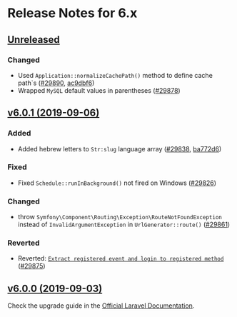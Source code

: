 # Release Notes for 6.x

## [Unreleased](https://github.com/laravel/framework/compare/v6.0.1...6.x)

### Changed
- Used `Application::normalizeCachePath()` method to define cache path`s ([#29890](https://github.com/laravel/framework/pull/29890), [ac9dbf6](https://github.com/laravel/framework/commit/ac9dbf6beaded2ad86f5595958c75e3c4b1147ae))
- Wrapped `MySQL` default values in parentheses ([#29878](https://github.com/laravel/framework/pull/29878))


## [v6.0.1 (2019-09-06)](https://github.com/laravel/framework/compare/v6.0.0...v6.0.1)

### Added
- Added hebrew letters to `Str:slug` language array ([#29838](https://github.com/laravel/framework/pull/29838), [ba772d6](https://github.com/laravel/framework/commit/ba772d643b88a4646c1161f5325e52de81d7a709))

### Fixed
- Fixed `Schedule::runInBackground()` not fired on Windows ([#29826](https://github.com/laravel/framework/pull/29826))

### Changed
- throw `Symfony\Component\Routing\Exception\RouteNotFoundException` instead of `InvalidArgumentException` in `UrlGenerator::route()` ([#29861](https://github.com/laravel/framework/pull/29861))

### Reverted
- Reverted: [`Extract registered event and login to registered method`](https://github.com/laravel/framework/pull/27807) ([#29875](https://github.com/laravel/framework/pull/29875))


## [v6.0.0 (2019-09-03)](https://github.com/laravel/framework/compare/5.8...v6.0.0)

Check the upgrade guide in the [Official Laravel Documentation](https://laravel.com/docs/6.0/upgrade).
